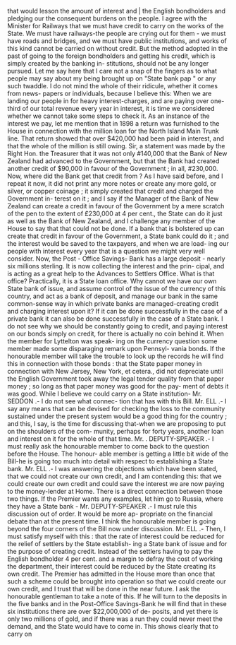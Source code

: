 that would lesson the amount of interest and | the English bondholders and pledging our the consequent burdens on the people. I agree with the Minister for Railways that we must have credit to carry on the works of the State. We must have railways-the people are crying out for them - we must have roads and bridges, and we must have public institutions, and works of this kind cannot be carried on without credit. But the method adopted in the past of going to the foreign bondholders and getting his credit, which is simply created by the banking in- stitutions, should not be any longer pursued. Let me say here that I care not a snap of the fingers as to what people may say about my being brought up on "State bank pap " or any such twaddle. I do not mind the whole of their ridicule, whether it comes from news- papers or individuals, because I believe this: When we are landing our people in for heavy interest-charges, and are paying over one-third of our total revenue every year in interest, it is time we considered whether we cannot take some steps to check it. As an instance of the interest we pay, let me mention that in 1898 a return was furnished to the House in connection with the million loan for the North Island Main Trunk line. That return showed that over $420,000 had been paid in interest, and that the whole of the million is still owing. Sir, a statement was made by the Right Hon. the Treasurer that it was not only #140,000 that the Bank of New Zealand had advanced to the Government, but that the Bank had created another credit of $90,000 in favour of the Government ; in all, #230,000. Now, where did the Bank get that credit from ? As I have said before, and I repeat it now, it did not print any more notes or create any more gold, or silver, or copper coinage ; it simply created that credit and charged the Government in- terest on it ; and I say if the Manager of the Bank of New Zealand can create a credit in favour of the Government by a mere scratch of the pen to the extent of £230,000 at 4 per cent., the State can do it just as well as the Bank of New Zealand, and I challenge any member of the House to say that that could not be done. If a bank that is bolstered up can create that credit in favour of the Government, a State bank could do it ; and the interest would be saved to the taxpayers, and when we are load- ing our people with interest every year that is a question we might very well consider. Now, the Post - Office Savings- Bank has a large deposit - nearly six millions sterling. It is now collecting the interest and the prin- cipal, and is acting as a great help to the Advances to Settlers Office. What is that office? Practically, it is a State loan office. Why cannot we have our own State bank of issue, and assume control of the issue of the currency of this country, and act as a bank of deposit, and manage our bank in the same common-sense way in which private banks are managed-creating credit and charging interest upon it? If it can be done successfully in the case of a private bank it can also be done successfully in the case of a State bank. I do not see why we should be constantly going to credit, and paying interest on our bonds simply on credit, for there is actually no coin behind it. When the member for Lyttelton was speak- ing on the currency question some member made some disparaging remark upon Pennsyl- vania bonds. If the honourable member will take the trouble to look up the records he will find this in connection with those bonds : that the State paper money in connection with New Jersey, New York, et cetera., did not depreciate until the English Government took away the legal tender quality from that paper money ; so long as that paper money was good for the pay- ment of debts it was good. While I believe we could carry on a State institution- Mr. SEDDON .- I do not see what connec- tion that has with this Bill. Mr. ELL .- I say any means that can be devised for checking the loss to the community sustained under the present system would be a good thing for the country ; and this, I say, is the time for discussing that-when we are proposing to put on the shoulders of the com- munity, perhaps for forty years, another loan and interest on it for the whole of that time. Mr. . DEPUTY-SPEAKER .- I must really ask the honourable member to come back to the question before the House. The honour- able member is getting a little bit wide of the Bill-he is going too much into detail with respect to establishing a State bank. Mr. ELL .- I was answering the objections which have been stated, that we could not create our own credit, and I am contending this: that we could create our own credit and could save the interest we are now paying to the money-lender at Home. There is a direct connection between those two things. If the Premier wants any examples, let him go to Russia, where they have a State bank - Mr. DEPUTY-SPEAKER .- I must rule this discussion out of order. It would be more ap- propriate on the financial debate than at the present time. I think the honourable member is going beyond the four corners of the Bill now under discussion. Mr. ELL .- Then, I must satisfy myself with this : that the rate of interest could be reduced for the relief of settlers by the State establish- ing a State bank of issue and for the purpose of creating credit. Instead of the settlers having to pay the English bondholder 4 per cent. and a margin to defray the cost of working the department, their interest could be reduced by the State creating its own credit. The Premier has admitted in the House more than once that such a scheme could be brought into operation so that we could create our own credit, and I trust that will be done in the near future. I ask the honourable gentleman to take a note of this. If he will turn to the deposits in the five banks and in the Post-Office Savings-Bank he will find that in these six institutions there are over $22,000,000 of de- posits, and yet there is only two millions of gold, and if there was a run they could never meet the demand, and the State would have to come in. This shows clearly that to carry on 